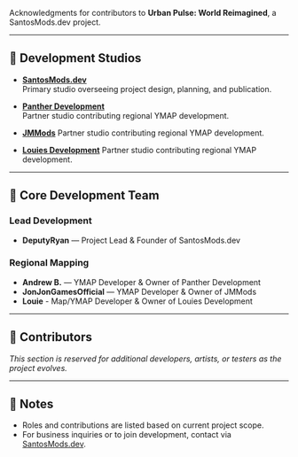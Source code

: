Acknowledgments for contributors to **Urban Pulse: World Reimagined**, a SantosMods.dev project.

---

## 🏢 Development Studios
- **[SantosMods.dev](https://santosmods.dev)**  
  Primary studio overseeing project design, planning, and publication.

- **[Panther Development](https://discord.gg/jeK7BNtpyc)**  
  Partner studio contributing regional YMAP development.

- **[JMMods](https://discord.gg/N9KgZx4KUn)**
  Partner studio contributing regional YMAP development.

- **[Louies Development](https://discord.gg/wPPmXBGj)**
  Partner studio contributing regional YMAP development.

---

## 👤 Core Development Team
### Lead Development
- **DeputyRyan** — Project Lead & Founder of SantosMods.dev

### Regional Mapping
- **Andrew B.** — YMAP Developer & Owner of Panther Development
- **JonJonGamesOfficial** — YMAP Developer & Owner of JMMods
- **Louie** - Map/YMAP Developer & Owner of Louies Development

---

## 🧩 Contributors
*This section is reserved for additional developers, artists, or testers as the project evolves.*

---

## 📌 Notes
- Roles and contributions are listed based on current project scope.
- For business inquiries or to join development, contact via [SantosMods.dev](https://santosmods.dev).
